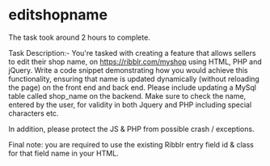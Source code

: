 # editshopname
The task took around 2 hours to complete.

Task Description:-
You're tasked with creating a feature that allows sellers to edit their shop name, on https://ribblr.com/myshop using HTML, PHP and jQuery. Write a code snippet demonstrating how you would achieve this functionality, ensuring that name is updated dynamically (without reloading the page) on the front end and back end. Please include updating a MySql table called shop_name on the backend. Make sure to check the name, entered by the user, for validity in both Jquery and PHP including special characters etc.

In addition, please protect the JS & PHP from possible crash / exceptions.

Final note: you are required to use the existing Ribblr entry field id & class for that field name in your HTML.
